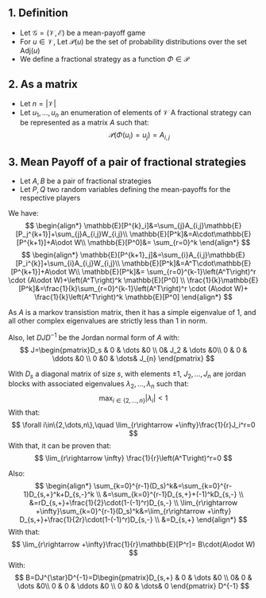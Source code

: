 ## 1. Definition
- Let $\mathcal{G}=(\mathcal{V},\mathcal{E})$ be a mean-payoff game
- For $u\in\mathcal{V},$ Let $\mathscr{P}(u)$ be the set of probability distributions over the set $\text{Adj}(u)$
- We define a fractional strategy as a function $\Phi\in \mathscr{P}$

## 2. As a matrix
- Let $n=\lvert \mathcal{V}\rvert$
- Let $u_1,\dots,u_n$ an enumeration of elements of $\mathcal{V}$
A fractional strategy can be represented as a matrix $A$ such that:
$$
\mathcal{P}(\Phi(u_i)=u_j)=A_{i,j}
$$


## 3. Mean Payoff of a pair of fractional strategies
- Let $A,B$ be a pair of fractional strategies
- Let $P,Q$ two random variables defining the mean-payoffs for the respective players

We have:
$$
\begin{align*}
\mathbb{E}[P^{k}_i]&=\sum_{j}A_{i,j}\mathbb{E}[P_j^{k+1}]+\sum_{j}A_{i,j}W_{i,j}\\
\mathbb{E}[P^k]&=A\cdot\mathbb{E}[P^{k+1}]+A\odot W\\
\mathbb{E}[P^0]&= \sum_{r=0}^k
\end{align*}
$$
$$
\begin{align*}
\mathbb{E}[P^{k+1}_j]&=\sum_{i}A_{i,j}\mathbb{E}[P_i^{k}]+\sum_{i}A_{i,j}W_{i,j}\\
\mathbb{E}[P^k]&=A^T\cdot\mathbb{E}[P^{k+1}]+A\odot W\\
\mathbb{E}[P^k]&= \sum_{r=0}^{k-1}\left(A^T\right)^r \cdot (A\odot W)+\left(A^T\right)^k \mathbb{E}[P^0] \\
\frac{1}{k}\mathbb{E}[P^k]&=\frac{1}{k}\sum_{r=0}^{k-1}\left(A^T\right)^r \cdot (A\odot W)+ \frac{1}{k}\left(A^T\right)^k \mathbb{E}[P^0]
\end{align*}
$$

As $A$ is a markov transistion matrix, then it has a simple eigenvalue of $1$, and all other complex eigenvalues are strictly less than $1$ in norm.

Also, let $DJD^{-1}$ be the Jordan normal form of $A$ with:
$$
J=\begin{pmatrix}D_s & 0 & \dots &0  \\
0& J_2 & \dots  &0\\
0 & 0 & \ddots &0 \\
0 &0 & \dots& J_{n}
\end{pmatrix}
$$

With $D_s$ a diagonal matrix of size $s$, with elements $\pm 1,$ $J_2,\dots,J_n$ are jordan blocks with associated eigenvalues $\lambda_2,\dots,\lambda_n$ such that:
$$
\max_{i\in\{2,\dots,n\}}\lvert \lambda_i \rvert <1
$$
With that:
$$
\forall i\in\{2,\dots,n\},\quad \lim_{r\rightarrow +\infty}\frac{1}{r}J_i^r=0
$$
With that, it can be proven that:
$$
\lim_{r\rightarrow \infty} \frac{1}{r}\left(A^T\right)^r=0
$$

Also:
$$
\begin{align*}
\sum_{k=0}^{r-1}(D_s)^k&=\sum_{k=0}^{r-1}D_{s,+}^k+D_{s,-}^k \\
&=\sum_{k=0}^{r-1}D_{s,+}+(-1)^kD_{s,-} \\
&=rD_{s,+}+\frac{1}{2}\cdot(1-(-1)^r)D_{s,-} \\
\lim_{r\rightarrow +\infty}\sum_{k=0}^{r-1}(D_s)^k&=\lim_{r\rightarrow +\infty} D_{s,+}+\frac{1}{2r}\cdot(1-(-1)^r)D_{s,-} \\
&=D_{s,+}
\end{align*}
$$
With that:
$$
\lim_{r\rightarrow +\infty}\frac{1}{r}\mathbb{E}[P^r]= B\cdot(A\odot W)
$$
With:
$$
B=DJ^{\star}D^{-1}=D\begin{pmatrix}D_{s,+} & 0 & \dots &0  \\
0& 0 & \dots  &0\\
0 & 0 & \ddots &0 \\
0 &0 & \dots& 0
\end{pmatrix} D^{-1}
$$

